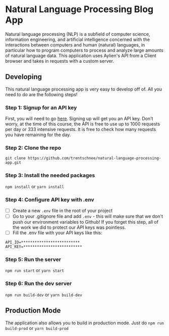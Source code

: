 # Natural Language Processing Blog App

Natural language processing (NLP) is a subfield of computer science, information engineering, and artificial intelligence
concerned with the interactions between computers and human (natural) languages, in particular how to program computers to
process and analyze large amounts of natural language data. This application uses Aylien's API from a Client browser and takes in requests with a custom server.



## Developing 

This natural language processing app is very easy to develop off of. All you need to do are the following steps!

### Step 1: Signup for an API key
First, you will need to go [here](https://developer.aylien.com/signup). Signing up will get you an API key. Don't worry, at the time of this course, the API is free to use up to 1000 requests per day or 333 intensive requests. It is free to check how many requests you have remaining for the day.

### Step 2: Clone the repo
`git clone https://github.com/trentschnee/natural-language-processing-app.git`

### Step 3: Install the needed packages
`npm install`  or `yarn install`

### Step 4: Configure API key with .env
- [ ] Create a new ```.env``` file in the root of your project
- [ ] Go to your .gitignore file and add ```.env``` - this will make sure that we don't push our environment variables to Github! If you forget this step, all of the work we did to protect our API keys was pointless.
- [ ] Fill the .env file with your API keys like this:
```
API_ID=**************************
API_KEY=**************************
```
### Step 5: Run the server

`npm run start` or `yarn start`

### Step 6: Run the dev server

`npm run build-dev` or `yarn build-dev`

## Production Mode
The application also allows you to build in production mode. Just do `npm run build-prod` or `yarn build-prod`

